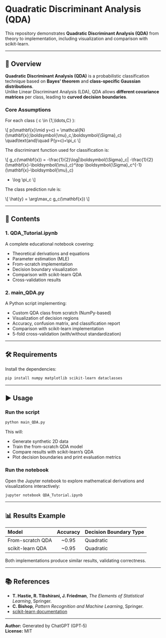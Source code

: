 
# Quadratic Discriminant Analysis (QDA)

This repository demonstrates **Quadratic Discriminant Analysis (QDA)** from theory to implementation, including visualization and comparison with scikit-learn.

---

## 📘 Overview

**Quadratic Discriminant Analysis (QDA)** is a probabilistic classification technique based on **Bayes’ theorem** and **class-specific Gaussian distributions**.  
Unlike Linear Discriminant Analysis (LDA), QDA allows **different covariance matrices** per class, leading to **curved decision boundaries**.

### Core Assumptions

For each class \( c \in \{1,\ldots,C\} \):

\\[
p(\mathbf{x}\mid y=c) = \mathcal{N}(\mathbf{x};\boldsymbol{\mu}_c,\boldsymbol{\Sigma}_c)
\quad\text{and}\quad
P(y=c)=\pi_c
\\]

The discriminant function used for classification is:

\\[
g_c(\mathbf{x}) =
-\frac{1}{2}\log|\boldsymbol{\Sigma}_c|
-\frac{1}{2}(\mathbf{x}-\boldsymbol{\mu}_c)^\top
\boldsymbol{\Sigma}_c^{-1}(\mathbf{x}-\boldsymbol{\mu}_c)
+ \log \pi_c
\\]

The class prediction rule is:

\\[
\hat{y} = \arg\max_c g_c(\mathbf{x})
\\]


---

## 🧠 Contents

### 1. **QDA_Tutorial.ipynb**
A complete educational notebook covering:
- Theoretical derivations and equations  
- Parameter estimation (MLE)  
- From-scratch implementation  
- Decision boundary visualization  
- Comparison with scikit-learn QDA  
- Cross-validation results  

### 2. **main_QDA.py**
A Python script implementing:
- Custom QDA class from scratch (NumPy-based)  
- Visualization of decision regions  
- Accuracy, confusion matrix, and classification report  
- Comparison with scikit-learn implementation  
- 5-fold cross-validation (with/without standardization)  

---

## 🛠️ Requirements

Install the dependencies:

```bash
pip install numpy matplotlib scikit-learn dataclasses
```

---

## ▶️ Usage

### Run the script
```bash
python main_QDA.py
```
This will:
- Generate synthetic 2D data
- Train the from-scratch QDA model
- Compare results with scikit-learn’s QDA
- Plot decision boundaries and print evaluation metrics

### Run the notebook
Open the Jupyter notebook to explore mathematical derivations and visualizations interactively:

```bash
jupyter notebook QDA_Tutorial.ipynb
```

---

## 📊 Results Example

| Model | Accuracy | Decision Boundary Type |
|:------|:----------:|:----------------------|
| From-scratch QDA | ~0.95 | Quadratic |
| scikit-learn QDA | ~0.95 | Quadratic |

Both implementations produce similar results, validating correctness.

---

## 📚 References

- **T. Hastie, R. Tibshirani, J. Friedman**, *The Elements of Statistical Learning*, Springer.  
- **C. Bishop**, *Pattern Recognition and Machine Learning*, Springer.  
- [scikit-learn documentation](https://scikit-learn.org/stable/modules/generated/sklearn.discriminant_analysis.QuadraticDiscriminantAnalysis.html)

---

**Author:** Generated by ChatGPT (GPT‑5)  
**License:** MIT
